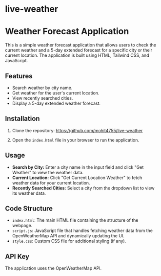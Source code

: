 # live-weather
 
# Weather Forecast Application

This is a simple weather forecast application that allows users to check the current weather and a 5-day extended forecast for a specific city or their current location. The application is built using HTML, Tailwind CSS, and JavaScript.

## Features
- Search weather by city name.
- Get weather for the user's current location.
- View recently searched cities.
- Display a 5-day extended weather forecast.

## Installation

1. Clone the repository:
    https://github.com/mohit4755/live-weather

3. Open the `index.html` file in your browser to run the application.

## Usage

- **Search by City:** Enter a city name in the input field and click "Get Weather" to view the weather data.
- **Current Location:** Click "Get Current Location Weather" to fetch weather data for your current location.
- **Recently Searched Cities:** Select a city from the dropdown list to view its weather data.

## Code Structure

- `index.html`: The main HTML file containing the structure of the webpage.
- `script.js`: JavaScript file that handles fetching weather data from the OpenWeatherMap API and dynamically updating the UI.
- `style.css`: Custom CSS file for additional styling (if any).

## API Key

The application uses the OpenWeatherMap API. 
